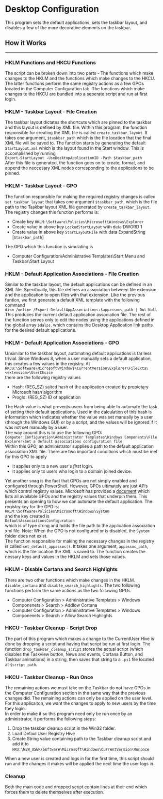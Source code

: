 # Desktop Configuration
This program sets the default applications, sets the taskbar layout, and disables a few of the more 
decorative elements on the taskbar. 

## How it Works
---
### HKLM Functions and HKCU Functions
The script can be broken down into two parts - The functions which make changes to the HKLM and the functions which make changes to the HKCU. The latter functions perform the same registry actions as a few GPOs located in the Computer Configuration tab. The functions which make changes to the HKCU are bundled into a seperate script and run at first login. 

### HKLM - Taskbar Layout - File Creation
The taskbar layout dictates the shortcuts which are pinned to the taskbar and this layout is defined by XML file. Within this program, the function responsible for creating the XML file is called `create_taskbar_layout`. It takes one argument, `$taskbar_path` which is the file location that the final XML file will be saved to. The function starts by generating the default `StartLayout.xml` which is the layout found in the Start window. This is accomplished by running   
`Export-StartLayout -UseDesktopApplicationID -Path $taskbar_path`  
After this file is generated, the function goes on to create, format, and append the neccesary XML nodes corresponding to the applications to be pinned.

### HKLM - Taskbar Layout - GPO
The function responsible for making the required registry changes is called `set_taskbar_layout` that takes one argument `$taskbar_path`, which is the file path to the Taskbar layout XML file generated by `create_taskbar_layout`. The registry changes this function performs is:
* Create key `HKLM:\Software\Policies\Microsoft\Windows\Explorer`
* Create value in above key `LockedStartLayout` with data DWORD 1
* Create value in above key `StartLayoutFile` with data ExpandString [`$taskbar_path`]  

The GPO which this function is simulating is
* Computer Configuration\Administrative Templates\Start Menu and Taskbar\Start Layout

### HKLM - Default Application Associations - File Creation
Similar to the taskbar layout, the default applications can be defined in an XML file. Specifically, this file defines an association between file extension and the application to open files with that extension. Like the previous funtion, we first generate a default XML template with the following command  
`dism /online /Export-DefaultAppAssociations:$appassocs_path | Out-Null`  
This produces the current default application association file. The rest of the function serves only to edit the nodes using the applications defined in the global array `$dalps`, which contains the Desktop Application link paths for the desired default applications. 

### HKLM - Default Application Associations - GPO
Unsimilar to the taskbar layout, automating default applications is far less trivial. Since Windows 8, when a user manually sets a default application, this creates a few values in the registry. At  
`HKCU:\Software\Microsoft\Windows\CurrentVersion\Explorer\FileExts\<extension>\UserChoice`  
there are the following registry values
* Hash: (REG_SZ) salted hash of the application created by propietary Microsoft hash algorithm
* ProgId: (REG_SZ) ID of application  


The Hash value is what prevents users from being able to automate the task of setting their default applications. Used in the calculation of this hash is information which indicates whether the value was set manually by a user (through the Windows GUI) or by a script, and the values will be ignored if it was not set manually by a user.   
The way around this is to use the following GPO:  
`Computer Configuration\Administrator Templates\Windows Components\File Explorer\Set a default associations configuration file`  
Within this GPO, an administrator supplies a path to the default application association XML file. There are two important conditions which must be met for this GPO to apply
* It applies only to a new user's *first* login.
* It applies only to users who login to a domain joined device.  

Yet another snag is the fact that GPOs are not simply enabled and configured through PowerShell. However, GPOs ultimately are just APIs which control registry values. Microsoft has provided a [document](https://www.microsoft.com/en-us/download/details.aspx?id=25250) which lists all available GPOs and the registry values that underpin them. This presents an opening to how we can automate the default application. The registry key for the GPO is:  
`HKLM:\Software\Policies\Microsoft\Windows\System`  
and the key created is  
`DefaultAssociationsConfiguration`  
which is of type string and holds the file path to the application association xml file. Note: When the GPO is not configured or is disabled, the `System` folder does not exist.  
The function responsible for making the necessary changes in the registry is called `set_default_appassoc()`. It takes one argument, `appassoc_path`, which is the file location the XML is saved to. The function creates the nessary keys and values in the HKLM and sets those values.

### HKLM - Disable Cortana and Search Highlights
There are two other functions which make changes in the HKLM. `disable_cortana` and `disable_search_highlights`. The two following functions perform the same actions as the two following GPOs 
* Computer Configuration > Administrative Templates > Windows Componenets > Search > Addlow Cortana
* Computer Configuration > Administrative Templates > Windows Componenets > Search > Allow Search Highlights  

### HKCU - Taskbar Cleanup - Script Drop
The part of this program which makes a change to the CurrentUser Hive is done by dropping a script and having that script be run at first login. The function `drop_taskbar_cleanup_script` stores the actual script (which disables the Taskview button, News and events, Cortana Button, and Taskbar animations) in a string, then saves that string to a `.ps1` file located at `$script_path`.

### HKCU - Taskbar Cleanup - Run Once
The remaining actions we must take on the Taskbar do not have GPOs in the Computer Configuration section in the same way that the previous changes did. The remaining actions can only be applied on the user level. For this applicaiton, we want the changes to apply to new users by the time they login.  
In order to make it so this program need only be run once by an administrator, it performs the following steps:
1. Drop the taskbar cleanup script in the Win32 folder.
2. Load Defaul User Registry Hive
3. Create String value containing path to the Taskbar cleanup script and add it to  
`HKU:\NEW_USER\Software\Microsoft\Windows\CurrentVersion\Runonce`

When a new user is created and logs in for the first time, this script should run and the changes it makes will be applied the next time the user logs in. 

### Cleanup
Both the main code and dropped script contain lines at their end which forces them to delete themselves after execution. 

